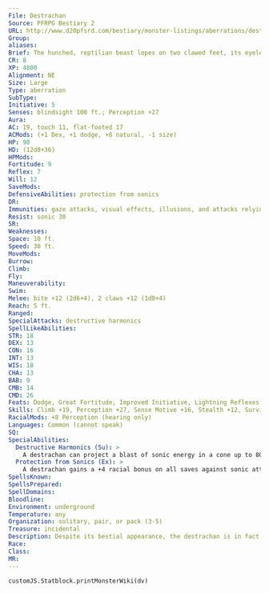 ```yaml
---
File: Destrachan
Source: PFRPG Bestiary 2
URL: http://www.d20pfsrd.com/bestiary/monster-listings/aberrations/destrachan
Group: 
aliases: 
Brief: The hunched, reptilian beast lopes on two clawed feet, its eyeless head dominated by a huge circular maw filled with jagged teeth.
CR: 8
XP: 4800
Alignment: NE
Size: Large
Type: aberration
SubType: 
Initiative: 5
Senses: blindsight 100 ft.; Perception +27
Aura: 
AC: 19, touch 11, flat-footed 17
ACMods: (+1 Dex, +1 dodge, +8 natural, -1 size)
HP: 90
HD: (12d8+36)
HPMods: 
Fortitude: 9
Reflex: 7
Will: 12
SaveMods: 
DefensiveAbilities: protection from sonics
DR: 
Immunities: gaze attacks, visual effects, illusions, and attacks relying on sight
Resist: sonic 30
SR: 
Weaknesses: 
Space: 10 ft.
Speed: 30 ft.
MoveMods: 
Burrow: 
Climb: 
Fly: 
Maneuverability: 
Swim: 
Melee: bite +12 (2d6+4), 2 claws +12 (1d8+4)
Reach: 5 ft.
Ranged: 
SpecialAttacks: destructive harmonics
SpellLikeAbilities: 
STR: 18
DEX: 13
CON: 16
INT: 13
WIS: 18
CHA: 13
BAB: 9
CMB: 14
CMD: 26
Feats: Dodge, Great Fortitude, Improved Initiative, Lightning Reflexes, Mobility, Vital Strike
Skills: Climb +19, Perception +27, Sense Motive +16, Stealth +12, Survival +19
RacialMods: +8 Perception (hearing only)
Languages: Common (cannot speak)
SQ: 
SpecialAbilities:
  Destructive Harmonics (Su): >
    A destrachan can project a blast of sonic energy in a cone up to 80 feet long or in a 30-footradius burst centered on itself as a standard action. It can adjust the harmonics of its sonic cry to generate one of two different effects on targets within the area of effect, but can only create one of these effects with each use of this ability. The save DCs are Constitution-based.  Destruction: All creatures within the area of effect of the destructive harmonics take 8d6 points of sonic damage-a DC 19 Reflex save halves this damage. If the destrachan wishes, this damage can instead deal nonlethal damage rather than sonic damage. Alternatively, the destrachan can target a single crystal, metal, stone, or wooden object within 80 feet with this attack-that object takes 8d6 points of damage. This damage is not halved when applied to the object's hit points, but is reduced by the object's hardness.  A magical or attended object can attempt a DC 19 Reflex save to halve the damage.  Pain: Rather than deal damage, the destrachan can cause intense pain and overwhelming sound to affect all creatures within the area. Targets in the area must succeed on a DC 19 Fortitude save to avoid being stunned for 1 round and deafened for 1d6 rounds.
  Protection from Sonics (Ex): >
    A destrachan gains a +4 racial bonus on all saves against sonic attacks. It is immune to the effects of its own destructive harmonics. A destrachan whose sense of hearing is impaired is effectively blinded, treating all targets as if they had total concealment.
SpellsKnown: 
SpellsPrepared: 
SpellDomains: 
Bloodline: 
Environment: underground
Temperature: any
Organization: solitary, pair, or pack (3-5)
Treasure: incidental
Description: Despite its bestial appearance, the destrachan is in fact a creature of cunning and cruel intellect that enjoys inf licting pain and viciously toying with its prey. It has no eyes, and is completely blind, but possesses a pair of complex, tripartite ears it can adjust to different levels of sensitivity to sound, allowing the destrachan to hunt in absolute darkness as if it were able to see.  Destrachans are carnivores, preferring to stalk and kill live prey, although they also feast on carrion. This habit serves them well, since they often kill more than they can immediately consume. They often hunt in packs, using a complex series of clicks, shrieks, and whistles to communicate with each other. While destrachans cannot speak, they are capable of understanding spoken languages like the common tongue, and often take pleasure in their victims' cries and pleas for mercy.
Race: 
Class: 
MR: 
---
```

```dataviewjs
customJS.Statblock.printMonsterWiki(dv)
```
